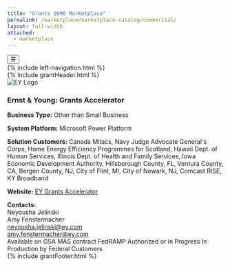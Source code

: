 ```yaml
---
title: "Grants QSMO Marketplace"
permalink: /marketplace/marketplace-catalog/commercial/
layout: full-width
attached:
  - marketplace
---
```


<div class="grid-container">
<button class="menu-toggle" onclick="toggleSidebar()">☰</button>
  <div id="esgms-header" class="grid-row">
    {% include left-navigation.html %}
    <div class="column-left desktop:grid-col-9">
      {% include grantHeader.html %}
      <div class="home-content">
         <h1 style="display:none">Commercial Shared Services</h1>
      <p style="display:none">
      Grants QSMO-recommended commercial vendors provide award management Software as a Solution (SaaS) products aligned with the 
      <a href="#">Federal Integrated Business Framework (FIBF)</a> for Grants Management. Explore the Catalog of Market Research on the Grants QSMO’s 
      <a href="#">Acquisition Gateway</a> webpage for detailed vendor information and solutions.
    </p>
    <div class="vendors-section">
      <h2 style="display:none">Commercial Vendors - Award Management Systems</h2>
      <div class="vendor-card">
        <div class="vendor-header">
          <img src="{{site.baseurl}}/assets/images/earnts&young.png" alt="EY Logo" class="vendor-logo">
          <h3>Ernst & Young: Grants Accelerator</h3>
        </div>
        <div class="vendor-content">
          <p><strong>Business Type:</strong> Other than Small Business</p>
          <p><strong>System Platform:</strong> Microsoft Power Platform</p>
          <p><strong>Solution Customers:</strong> Canada Mitacs, Navy Judge Advocate General's Corps, Home Energy Efficiency Programmes for Scotland, Hawaii Dept. of Human Services, Illinois Dept. of Health and Family Services, Iowa Economic Development Authority, Hillsborough County, FL, Ventura County, CA, Bergen County, NJ, City of Flint, MI, City of Newark, NJ, Comcast RISE, KY Broadband</p>
          <p><strong>Website:</strong> <a href="#">EY Grants Accelerator</a></p>
         <div class="contacts">
          <div style="
            font-weight: bold;
          ">Contacts:</div>
            <div class="contact">
              <span class="contact-name">Neyousha Jelinski</span><br>
              <span class="contact-name">Amy Fenstermacher</span>
            </div>
            <div class="contact">
             <a href="mailto:neyousha.jelinski@ey.com">neyousha.jelinski@ey.com</a>
              <br>
              <a href="mailto:amy.fenstermacher@ey.com">amy.fenstermacher@ey.com</a>
            </div>
          </div>
          <div class="vendor-icons">
            <span>Available on GSA MAS contract</span>
            <span>FedRAMP Authorized or in Progress</span>
            <span>In Production by Federal Customers</span>
          </div>
        </div>
      </div>
      <div class="vendor-card" style="display:none">
        <div class="vendor-header">
          <img src="{{site.baseurl}}/assets/images/fl-consulting.png" alt="FI Consulting Logo" class="vendor-logo">
          <h3>FI Consulting: Program Investment Manager</h3>
        </div>
        <div class="vendor-content">
          <p><strong>Business Type:</strong> Small Business</p>
          <p><strong>System Platform:</strong> Microsoft Power Platform</p>
          <p><strong>Solution Customers:</strong> U.S. Small Business Administration, U.S. Dept. of the Treasury - State Small Business Credit Initiative</p>
          <p><strong>Website:</strong> <a href="#">FI Consulting PIM</a></p>
          <div class="contacts">
            <div style="
              font-weight: bold;
            ">Contacts:
            </div>
            <div class="contact">
              <span class="contact-name">Victor Zulkoski</span><br>
            </div>
            <div class="contact">
             <a href="mailto:zulkoski@flconsulting.com">zulkoski@flconsulting.com</a>
            </div>
        </div>
        <div class="vendor-icons">
            <span>Available on GSA MAS contract</span>
            <span>FedRAMP Authorized or in Progress</span>
            <span>In Production by Federal Customers</span>
        </div>
      </div>
      </div>
       <div class="vendor-card" style="display:none">
        <div class="vendor-header">
          <img src="{{site.baseurl}}/assets/images/groundswell.png" alt="Groundswell Logo" class="vendor-logo">
          <h3>Groundswell: GLAS</h3>
        </div>
        <div class="vendor-content">
          <p><strong>Business Type:</strong> Small Business</p>
          <p><strong>System Platform:</strong> Microsoft Power Platform</p>
          <p><strong>Solution Customers:</strong> U.S. Small Business Administration, U.S. Dept. of the Treasury - State Small Business Credit Initiative</p>
          <p><strong>Website:</strong><a href="#">:FI Consulting PIM</a></p>
          <div class="contacts">
            <div style="
            font-weight: bold;
          ">Contacts:</div>
            <div class="contact">
              <span class="contact-name">Brad Weldon</span><br>
              <span class="contact-name">Blake Templeman</span>
            </div>
            <div class="contact">
             <a href="mailto:bweldon@gswell.com">bweldon@gswell.com</a> <br>
              <a href="mailto:bTempleman@gswell.com">bTempleman@gswell.com</a>
            </div>
          </div>
          <div class="vendor-icons">
            <span>Available on GSA MAS contract</span>
            <span>FedRAMP Authorized or in Progress</span>
            <span>In Production by Federal Customers</span>
          </div>
      </div>
      </div>
      <div class="vendor-card" style="display:none">
        <div class="vendor-header">
          <img src="{{site.baseurl}}/assets/images/rei-systems.png" alt="REI systems Logo" class="vendor-logo">
          <h3>REI Systems: GovGrants</h3>
        </div>
        <div class="vendor-content">
          <p><strong>Business Type:</strong>Other than Small Business</p>
          <p><strong>System Platform:</strong>Salesforce</p>
          <p><strong>Solution Customers:</strong>U.S. Dept. of Veterans Affairs, Inter-American Foundation, Northern Border Regional Commission, Library of Congress, Legal Services Corporation, National Endowment for Democracy, Utah State Board of Education, California Dept. of Education, Washington Office of Superintendent of Public Instruction </p>
          <p><strong>Website:</strong><a href="#https://www.reisystems.com/govgrants/">:https://www.reisystems.com/govgrants/</a></p>
          <div class="contacts">
          <div style="
            font-weight: bold;
          ">Contacts:</div>
            <div class="contact">
              <span class="contact-name">Mayak Jain</span><br>
              <span class="contact-name">Heather Morgon</span>
            </div>
            <div class="contact">
             <a href="mailto:bweldon@gswell.com">mjain@reisystems.com</a> <br>
              <a href="mailto:bTempleman@gswell.com">hmorgon@reisystems.com</a>
            </div>
          </div>
          <div class="vendor-icons">
            <span>Available on GSA MAS contract</span>
            <span>FedRAMP Authorized or in Progress</span>
            <span>In Production by Federal Customers</span>
          </div>
      </div>
      </div>
      <div class="vendor-card" style="display:none">
        <div class="vendor-header">
          <img src="{{site.baseurl}}/assets/images/salesforce.png" alt="Salesforce Logo" class="vendor-logo">
          <h3>Salesforce: PSS Grantmaking</h3>
        </div>
        <div class="vendor-content">
          <p><strong>Business Type:</strong>Other than Small Business</p>
          <p><strong>System Platform:</strong>Salesforce</p>
          <p><strong>Solution Customers:</strong>Centers for Disease Control and Prevention - Epidemiology and Laboratory Capacity Program, Bureau of Indian Affairs - Branch of Tribal Climate Resilience, Health Resources and Services Administration - Health Systems Bureau, U. S. Dept. of Energy - Office of Clean Energy Demonstrations</p>
          <p><strong>Website:</strong><a href="#https://www.salesforce.com/government/solutions/">:https://www.salesforce.com/government/solutions/</a></p>
          <div class="contacts">
          <div style="
            font-weight: bold;
          ">Contacts:</div>
            <div class="contact">
              <span class="contact-name">Paul Barolet</span><br>
              <span class="contact-name">Lidsay Lofton</span><br>
              <span class="contact-name">Jennifer Ward</span><br>
              <span class="contact-name">Shelby Klvett</span>
            </div>
            <div class="contact">
             <a href="mailto:pbarolet@salesforce.com">pbarolet@salesforce.com</a> <br>
              <a href="mailto:llofton@salesforce.com">llofton@salesforce.com</a><br>
              <a href="mailto:jennifer.ward@salesforce.com">jennifer.ward@salesforce.com</a><br>
              <a href="mailto:klvett@salesforce.com">sklvett@salesforce.com</a>
            </div>
          </div>
          <div class="vendor-icons">
            <span>Available on GSA MAS contract</span>
            <span>FedRAMP Authorized or in Progress</span>
            <span>In Production by Federal Customers</span>
          </div>
      </div>
      </div>
      <div class="vendor-card" style="display:none">
        <div class="vendor-header">
          <img src="{{site.baseurl}}/assets/images/unison.png" alt="Unison Logo" class="vendor-logo">
          <h3>Unison Software: PRISM Grants</h3>
        </div>
        <div class="vendor-content">
          <p><strong>Business Type:</strong>Other than Small Business</p>
          <p><strong>System Platform:</strong>PRISM</p>
          <p><strong>Solution Customers:</strong>U.S. Dept. of Energy, Nuclear Regulatory Commission, U.S. Dept. of Transportation - Pipeline and HazMat Safety Administration, and multiple U.S. Dept. of Defense/Intel Organizations
</p>
          <p><strong>Website:</strong><a href="#https://www.unisonglobal.com/product/financial-assistance">:https://www.unisonglobal.com/product/financial-assistance</a></p>
          <div class="contacts">
          <div style="
            font-weight: bold;
          ">Contacts:</div>
            <div class="contact">
              <span class="contact-name">Matt Nace</span><br>
              <span class="contact-name">Robert Crossett</span><br>
              <span class="contact-name">Meghan Abell</span>
            </div>
            <div class="contact">
             <a href="mailto:contract@unisonglobal.com">contract@unisonglobal.com</a> <br>
              <a href="mailto:Rober.Crossett@unisonglobal.com">Rober.Crossett@unisonglobal.com</a><br>
              <a href="mailto:Meghan.Abell@unisonglobal.com">Meghan.Abell@unisonglobal.com</a>
            </div>
          </div>
          <div class="vendor-icons">
            <span>Available on GSA MAS contract</span>
            <span>FedRAMP Authorized or in Progress</span>
            <span>In Production by Federal Customers</span>
          </div>
      </div>
      </div>
      {% include grantFooter.html %}
    </div>
  </div>
</div>
